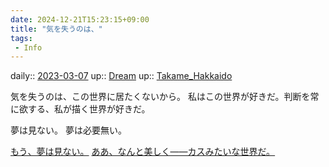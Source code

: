 ```yaml
---
date: 2024-12-21T15:23:15+09:00
title: "気を失うのは、"
tags:
 - Info
---
```


daily:: [2023-03-07](/Daily_Note/2023-03-07.md)
up:: [Dream](Bar/Novel/Topics/Dream.md)
up:: [Takame_Hakkaido](Bar/Novel/Nacaria/Takame_Hakkaido.md)

気を失うのは、この世界に居たくないから。
私はこの世界が好きだ。判断を常に欲する、私が描く世界が好きだ。

夢は見ない。
夢は必要無い。

[もう、夢は見ない。](もう、夢は見ない。.md)
[ああ、なんと美しく――カスみたいな世界だ。](Info/ああ、なんと美しく――カスみたいな世界だ。.md)
